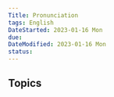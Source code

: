 ```yaml
---
Title: Pronunciation
tags: English
DateStarted: 2023-01-16 Mon
due:
DateModified: 2023-01-16 Mon
status:
---
```


## Topics
